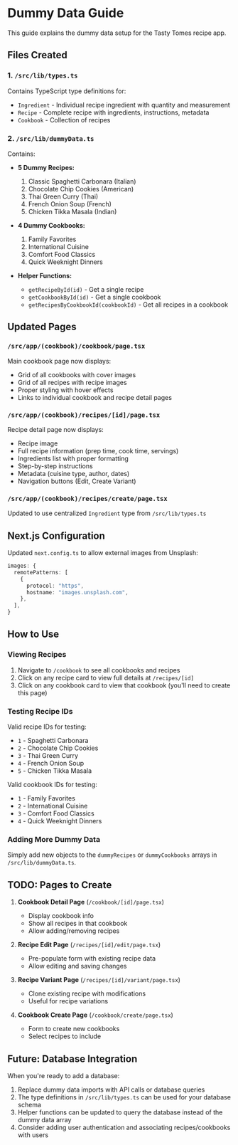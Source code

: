 # Dummy Data Guide

This guide explains the dummy data setup for the Tasty Tomes recipe app.

## Files Created

### 1. `/src/lib/types.ts`
Contains TypeScript type definitions for:
- `Ingredient` - Individual recipe ingredient with quantity and measurement
- `Recipe` - Complete recipe with ingredients, instructions, metadata
- `Cookbook` - Collection of recipes

### 2. `/src/lib/dummyData.ts`
Contains:
- **5 Dummy Recipes:**
  1. Classic Spaghetti Carbonara (Italian)
  2. Chocolate Chip Cookies (American)
  3. Thai Green Curry (Thai)
  4. French Onion Soup (French)
  5. Chicken Tikka Masala (Indian)

- **4 Dummy Cookbooks:**
  1. Family Favorites
  2. International Cuisine
  3. Comfort Food Classics
  4. Quick Weeknight Dinners

- **Helper Functions:**
  - `getRecipeById(id)` - Get a single recipe
  - `getCookbookById(id)` - Get a single cookbook
  - `getRecipesByCookbookId(cookbookId)` - Get all recipes in a cookbook

## Updated Pages

### `/src/app/(cookbook)/cookbook/page.tsx`
Main cookbook page now displays:
- Grid of all cookbooks with cover images
- Grid of all recipes with recipe images
- Proper styling with hover effects
- Links to individual cookbook and recipe detail pages

### `/src/app/(cookbook)/recipes/[id]/page.tsx`
Recipe detail page now displays:
- Recipe image
- Full recipe information (prep time, cook time, servings)
- Ingredients list with proper formatting
- Step-by-step instructions
- Metadata (cuisine type, author, dates)
- Navigation buttons (Edit, Create Variant)

### `/src/app/(cookbook)/recipes/create/page.tsx`
Updated to use centralized `Ingredient` type from `/src/lib/types.ts`

## Next.js Configuration

Updated `next.config.ts` to allow external images from Unsplash:
```typescript
images: {
  remotePatterns: [
    {
      protocol: "https",
      hostname: "images.unsplash.com",
    },
  ],
}
```

## How to Use

### Viewing Recipes
1. Navigate to `/cookbook` to see all cookbooks and recipes
2. Click on any recipe card to view full details at `/recipes/[id]`
3. Click on any cookbook card to view that cookbook (you'll need to create this page)

### Testing Recipe IDs
Valid recipe IDs for testing:
- `1` - Spaghetti Carbonara
- `2` - Chocolate Chip Cookies
- `3` - Thai Green Curry
- `4` - French Onion Soup
- `5` - Chicken Tikka Masala

Valid cookbook IDs for testing:
- `1` - Family Favorites
- `2` - International Cuisine
- `3` - Comfort Food Classics
- `4` - Quick Weeknight Dinners

### Adding More Dummy Data
Simply add new objects to the `dummyRecipes` or `dummyCookbooks` arrays in `/src/lib/dummyData.ts`.

## TODO: Pages to Create

1. **Cookbook Detail Page** (`/cookbook/[id]/page.tsx`)
   - Display cookbook info
   - Show all recipes in that cookbook
   - Allow adding/removing recipes

2. **Recipe Edit Page** (`/recipes/[id]/edit/page.tsx`)
   - Pre-populate form with existing recipe data
   - Allow editing and saving changes

3. **Recipe Variant Page** (`/recipes/[id]/variant/page.tsx`)
   - Clone existing recipe with modifications
   - Useful for recipe variations

4. **Cookbook Create Page** (`/cookbook/create/page.tsx`)
   - Form to create new cookbooks
   - Select recipes to include

## Future: Database Integration

When you're ready to add a database:
1. Replace dummy data imports with API calls or database queries
2. The type definitions in `/src/lib/types.ts` can be used for your database schema
3. Helper functions can be updated to query the database instead of the dummy data array
4. Consider adding user authentication and associating recipes/cookbooks with users
